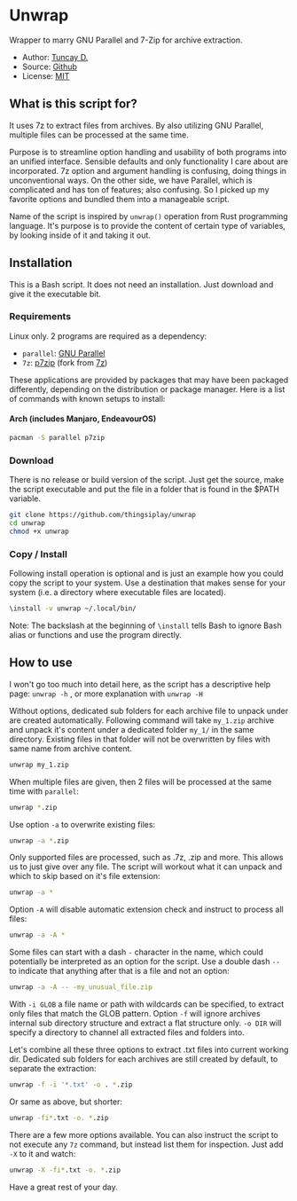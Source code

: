 # Unwrap

Wrapper to marry GNU Parallel and 7-Zip for archive extraction.

- Author: [Tuncay D.](https://github.com/thingsiplay)
- Source: [Github](https://github.com/thingsiplay/unwrap)
- License: [MIT](LICENSE)

## What is this script for?

It uses 7z to extract files from archives. By also utilizing GNU Parallel,
multiple files can be processed at the same time.

Purpose is to streamline option handling and usability of both programs into an
unified interface. Sensible defaults and only functionality I care about are
incorporated. 7z option and argument handling is confusing, doing things in
unconventional ways. On the other side, we have Parallel, which is complicated
and has ton of features; also confusing. So I picked up my favorite options and
bundled them into a manageable script.

Name of the script is inspired by `unwrap()` operation from Rust programming
language. It's purpose is to provide the content of certain type of variables,
by looking inside of it and taking it out.

## Installation

This is a Bash script. It does not need an installation. Just download and give
it the executable bit.

### Requirements

Linux only. 2 programs are required as a dependency:

- `parallel`: [GNU Parallel](https://www.gnu.org/software/parallel/)
- `7z`: [p7zip](https://github.com/p7zip-project/p7zip) (fork from [7z](https://7-zip.org/))

These applications are provided by packages that may have been packaged
differently, depending on the distribution or package manager. Here is a list
of commands with known setups to install:

#### Arch (includes Manjaro, EndeavourOS)

```bash
pacman -S parallel p7zip
```

### Download

There is no release or build version of the script. Just get the source, make
the script executable and put the file in a folder that is found in the $PATH
variable.

```bash
git clone https://github.com/thingsiplay/unwrap
cd unwrap
chmod +x unwrap
```

### Copy / Install

Following install operation is optional and is just an example how you could
copy the script to your system. Use a destination that makes sense for your
system (i.e. a directory where executable files are located).

```bash
\install -v unwrap ~/.local/bin/
```

Note: The backslash at the beginning of `\install` tells Bash to ignore Bash
alias or functions and use the program directly.

## How to use

I won't go too much into detail here, as the script has a descriptive help
page: `unwrap -h` , or more explanation with `unwrap -H`

Without options, dedicated sub folders for each archive file to unpack under
are created automatically. Following command will take `my_1.zip` archive and
unpack it's content under a dedicated folder `my_1/` in the same directory.
Existing files in that folder will not be overwritten by files with same name
from archive content.

```bash
unwrap my_1.zip
```

When multiple files are given, then 2 files will be processed at the same time
with `parallel`:

```bash
unwrap *.zip
```

Use option `-a` to overwrite existing files:

```bash
unwrap -a *.zip
```

Only supported files are processed, such as .7z, .zip and more. This allows us
to just give over any file. The script will workout what it can unpack and
which to skip based on it's file extension:

```bash
unwrap -a *
```

Option `-A` will disable automatic extension check and instruct to process all
files:

```bash
unwrap -a -A *
```

Some files can start with a dash `-` character in the name, which could
potentially be interpreted as an option for the script. Use a double dash `--`
to indicate that anything after that is a file and not an option:

```bash
unwrap -a -A -- -my_unusual_file.zip
```

With `-i GLOB` a file name or path with wildcards can be specified, to extract
only files that match the GLOB pattern. Option `-f` will ignore archives
internal sub directory structure and extract a flat structure only. `-o DIR`
will specify a directory to channel all extracted files and folders into.

Let's combine all these three options to extract .txt files into current
working dir. Dedicated sub folders for each archives are still created by
default, to separate the extraction:

```bash
unwrap -f -i '*.txt' -o . *.zip
```

Or same as above, but shorter:

```bash
unwrap -fi*.txt -o. *.zip
```

There are a few more options available. You can also instruct the script to not
execute any `7z` command, but instead list them for inspection. Just add `-X`
to it and watch:

```bash
unwrap -X -fi*.txt -o. *.zip
```

Have a great rest of your day.
